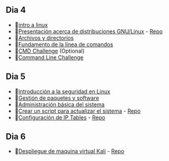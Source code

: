 ## Dia 4

- 📗[intro a linux](./intro-linux.es.md)
- 🧪[Presentación acerca de distribuciones GNU/Linux](./labs/presentacion-distros.es.md) - [Repo](https://github.com/4GeeksAcademy/getting-to-know-linux-distros)
- 📗[Archivos y directorios](./files-directories.es.md)
- 📗[Fundamento de la línea de comandos](./command-line-fundamentals.es.md)
- 💪[CMD Challenge](https://cmdchallenge.com/) (Optional)
- 🧪[Command Line Challenge](https://github.com/breatheco-de/exercise-terminal-challenge)

## Dia 5

- 📗[Introducción a la seguridad en Linux](./intro-linux-security.es.md)
- 📗[Gestión de paquetes y software](./software-package-management.es.md)
- 📗[Administración básica del sistema](./basic-system-administration.es.md)
- 🧪[Crear un script para actualizar el sistema](./labs/script-actualizacion.es.md) - [Repo](https://github.com/4GeeksAcademy/update-script-cron-task-debian)
- 🧪[Configuración de IP Tables](./labs/ip-tables.es.md) - [Repo](https://github.com/4GeeksAcademy/iptables-blocking-practice)

## Dia 6

- 🧪[Despliegue de maquina virtual Kali](./setting-virtualization-enviroment.es.md) - [Repo](https://github.com/breatheco-de/installing-kali-linux-on-virtual-machine)
